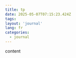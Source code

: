 ```yaml
---
title: tp
date: 2025-05-07T07:15:23.424Z
tags:
layout: 'journal'
lang: fr
categories: 
  - journal
---
```

content 